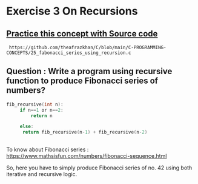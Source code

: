 # Exercise 3 On Recursions 

## [Practice this concept with Source code ](https://github.com/theafrazkhan/C/blob/main/C-PROGRAMMING-CONCEPTS/25_fabonacci_series_using_recursion.c)

```
 https://github.com/theafrazkhan/C/blob/main/C-PROGRAMMING-CONCEPTS/25_fabonacci_series_using_recursion.c
```

## Question : Write a program using recursive function to produce Fibonacci series of numbers?

``` c
fib_recursive(int n):
     if n==1 or n==2:
         return n

     else:
      return fib_recursive(n-1) + fib_recursive(n-2)
 
```
 

To know about Fibonacci series : https://www.mathsisfun.com/numbers/fibonacci-sequence.html


So, here you have to simply produce Fibonacci series of no. 42 using both iterative and recursive logic.

 